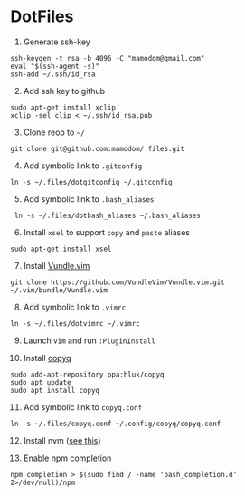 # DotFiles

1. Generate ssh-key

```
ssh-keygen -t rsa -b 4096 -C "mamodom@gmail.com"
eval "$(ssh-agent -s)"
ssh-add ~/.ssh/id_rsa
```

2. Add ssh key to github
```
sudo apt-get install xclip
xclip -sel clip < ~/.ssh/id_rsa.pub
```

3. Clone reop to `~/`
  ```
  git clone git@github.com:mamodom/.files.git
  ```

4. Add symbolic link to `.gitconfig`

  ```
  ln -s ~/.files/dotgitconfig ~/.gitconfig
  ```

5. Add symbolic link to `.bash_aliases`

```
 ln -s ~/.files/dotbash_aliases ~/.bash_aliases
```

6. Install `xsel` to support `copy` and `paste` aliases

  ```
  sudo apt-get install xsel
  ```

7. Install [Vundle.vim](https://github.com/VundleVim/Vundle.vim)

  ```
  git clone https://github.com/VundleVim/Vundle.vim.git ~/.vim/bundle/Vundle.vim
  ```
  
8. Add symbolic link to `.vimrc`
  ```
  ln -s ~/.files/dotvimrc ~/.vimrc
  ```
9. Launch `vim` and run `:PluginInstall`

10. Install [copyq](https://github.com/hluk/CopyQ)
```
sudo add-apt-repository ppa:hluk/copyq
sudo apt update
sudo apt install copyq
```

11. Add symbolic link to `copyq.conf`
```
ln -s ~/.files/copyq.conf ~/.config/copyq/copyq.conf
```

12. Install nvm ([see this](https://github.com/creationix/nvm#install-script))

13. Enable npm completion 
```
npm completion > $(sudo find / -name 'bash_completion.d' 2>/dev/null)/npm 
```
